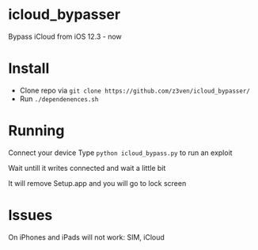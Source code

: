 # icloud_bypasser
Bypass iCloud from iOS 12.3 - now
# Install
* Clone repo via `git clone https://github.com/z3ven/icloud_bypasser/`
* Run `./dependenences.sh`

# Running
Connect your device
Type `python icloud_bypass.py` to run an exploit

Wait untill it writes connected and wait a little bit

It will remove Setup.app and you will go to lock screen

# Issues
On iPhones and iPads will not work: SIM, iCloud
